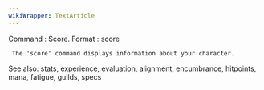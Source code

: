 ```yaml
---
wikiWrapper: TextArticle
---
```

Command : Score.
Format  : score

     The 'score' command displays information about your character.

See also: stats, experience, evaluation, alignment, encumbrance,
hitpoints, mana, fatigue, guilds, specs
